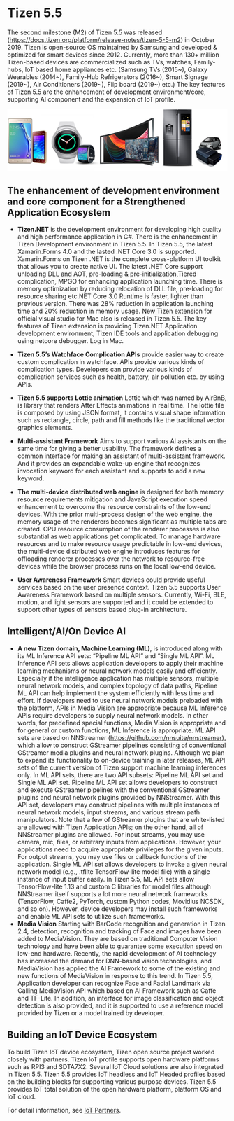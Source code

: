 # Tizen 5.5

The second milestone (M2) of Tizen 5.5 was released (https://docs.tizen.org/platform/release-notes/tizen-5-5-m2) in October 2019.
Tizen is open-source OS maintained by Samsung and developed & optimized for smart devices since 2012.
Currently, more than 130+ million Tizen-based devices are commercialized such as TVs, watches, Family-hubs, IoT based home appliances etc.
(Samsung TVs (2015~), Galaxy Wearables (2014~), Family-Hub Refrigerators (2016~), Smart Signage (2019~), Air Conditioners (2019~), Flip board (2019~) etc.)
The key features of Tizen 5.5 are the enhancement of development environment/core, supporting AI component and the expansion of IoT profile.



![img](media/3.0_introduction_3.png)

## The enhancement of development environment and core component for a Strengthened Application Ecosystem

- **Tizen.NET** is the development environment for developing high quality and high performance application in C#. There is the enhancement in Tizen Development environment in Tizen 5.5.
In Tizen 5.5, the latest Xamarin.Forms 4.0 and the lasted .NET Core 3.0 is supported. Xamarin.Forms on Tizen .NET is the complete cross-platform UI toolkit that allows you to create native UI. The latest .NET Core support unloading DLL and AOT, pre-loading & pre-initialization,Tiered complication, MPGO for enhancing application launching time. There is memory optimization by reducing relocation of DLL file, pre-loading for resource sharing etc.NET Core 3.0 Runtime is faster, lighter than previous version. There was 28% reduction in application launching time and 20% reduction in memory usage.
 New Tizen extension for official visual studio for Mac also is released in Tizen 5.5. The key features of Tizen extension is providing Tizen.NET  Application development environment, Tizen IDE tools  and application debugging using netcore debugger. Log in Mac.

- **Tizen 5.5’s Watchface Complication APIs** provide easier way to create custom complication in watchface. APIs provide various kinds of complication types. Developers can provide various kinds of complication services such as health, battery, air pollution etc. by using APIs.

- **Tizen 5.5 supports Lottie animation**
 Lottie which was named by AirBnB, is library that renders After Effects animations in real time. The lottie file is composed by using JSON format, it contains visual shape information such as rectangle, circle, path and fill methods like the traditional vector graphics elements.
- **Multi-assistant Framework**
Aims to support various AI assistants on the same time for giving a better usability. The framework defines a common interface for making an assistant of multi-assistant framework. And it provides an expandable wake-up engine that recognizes invocation keyword for each assistant and supports to add a new keyword.

- **The multi-device distributed web engine** is designed for both memory resource requirements mitigation and JavaScript execution speed enhancement to overcome the resource constraints of the low-end devices. With the prior multi-process design of the web engine, the memory usage of the renderers becomes significant as multiple tabs are created. CPU resource consumption of the renderer processes is also substantial as web applications get complicated. To manage hardware resources and to make resource usage predictable in low-end devices, the multi-device distributed web engine introduces features for offloading renderer processes over the network to resource-free devices while the browser process runs on the local low-end device.

- **User Awareness Framework**
Smart devices could provide useful services based on the user presence context. Tizen 5.5 supports User Awareness Framework based on multiple sensors. Currently, Wi-Fi, BLE, motion, and light sensors are supported and it could be extended to support other types of sensors based plug-in architecture.


## Intelligent/AI/On Device AI

- **A new Tizen domain, Machine Learning (ML)**, is introduced along with its ML Inference API sets: “Pipeline ML API” and “Single ML API”. ML Inference API sets allows application developers to apply their machine learning mechanisms or neural network models easily and efficiently. Especially if the intelligence application has multiple sensors, multiple neural network models, and complex topology of data paths, Pipeline ML API can help implement the system efficiently with less time and effort. If developers need to use neural network models preloaded with the platform, APIs in Media Vision are appropriate because ML Inference APIs require developers to supply neural network models. In other words, for predefined special functions, Media Vision is appropriate and for general or custom functions, ML Inference is appropriate.
ML API sets are based on NNStreamer (https://github.com/nnsuite/nnstreamer), which allow to construct GStreamer pipelines consisting of conventional GStreamer media plugins and neural network plugins. Although we plan to expand its functionality to on-device training in later releases, ML API sets of the current version of Tizen support machine learning inferences only. In ML API sets, there are two API subsets: Pipeline ML API set and Single ML API set.
Pipeline ML API set allows developers to construct and execute GStreamer pipelines with the conventional GStreamer plugins and neural network plugins provided by NNStreamer. With this API set, developers may construct pipelines with multiple instances of neural network models, input streams, and various stream path manipulators. Note that a few of GStreamer plugins that are white-listed are allowed with Tizen Application APIs; on the other hand, all of NNStreamer plugins are allowed. For input streams, you may use camera, mic, files, or arbitrary inputs from applications. However, your applications need to acquire appropriate privileges for the given inputs. For output streams, you may use files or callback functions of the application.
Single ML API set allows developers to invoke a given neural network model (e.g., .tflite TensorFlow-lite model file) with a single instance of input buffer easily.
In Tizen 5.5, ML API sets allow TensorFlow-lite 1.13 and custom C libraries for model files although NNStreamer itself supports a lot more neural network frameworks (TensorFlow, Caffe2, PyTorch, custom Python codes, Movidius NCSDK, and so on). However, device developers may install such frameworks and enable ML API sets to utilize such frameworks.
- **Media Vision**
Starting with BarCode recognition and generation in Tizen 2.4, detection, recognition and tracking of Face and images have been added to MediaVision. They are based on traditional Computer Vision technology and have been able to guarantee some execution speed on low-end hardware. Recently, the rapid development of AI technology has increased the demand for DNN-based vision technologies, and MediaVision has applied the AI Framework to some of the existing and new functions of MediaVision in response to this trend.
In Tizen 5.5, Application developer can recognize Face and Facial Landmark via Calling MediaVision API which based on AI Framework such as Caffe and TF-Lite. In addition, an interface for image classification and object detection is also provided, and it is supported to use a reference model provided by Tizen or a model trained by developer.

## Building an IoT Device Ecosystem

To build Tizen IoT device ecosystem, Tizen open source project worked closely with partners. Tizen IoT profile supports open hardware platforms such as RPI3 and SDTA7X2. Several IoT Cloud solutions are also integrated in Tizen 5.5. Tizen 5.5 provides IoT headless and IoT Headed profiles based on the building blocks for supporting various purpose devices.
Tizen 5.5 provides IoT total solution of the open hardware platform, platform OS and IoT cloud.


For detail information, see [IoT Partners](https://docs.tizen.org/iot/iot-partners/).

